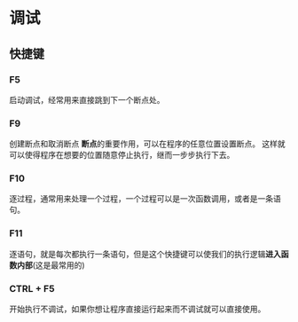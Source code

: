 
# 调试

## 快捷键

### F5

启动调试，经常用来直接跳到下一个断点处。

### F9

创建断点和取消断点
**断点**的重要作用，可以在程序的任意位置设置断点。
这样就可以使得程序在想要的位置随意停止执行，继而一步步执行下去。

### F10

逐过程，通常用来处理一个过程，一个过程可以是一次函数调用，或者是一条语句。

### F11

逐语句，就是每次都执行一条语句，但是这个快捷键可以使我们的执行逻辑**进入函数内部**(这是最常用的)

### CTRL + F5

开始执行不调试，如果你想让程序直接运行起来而不调试就可以直接使用。
